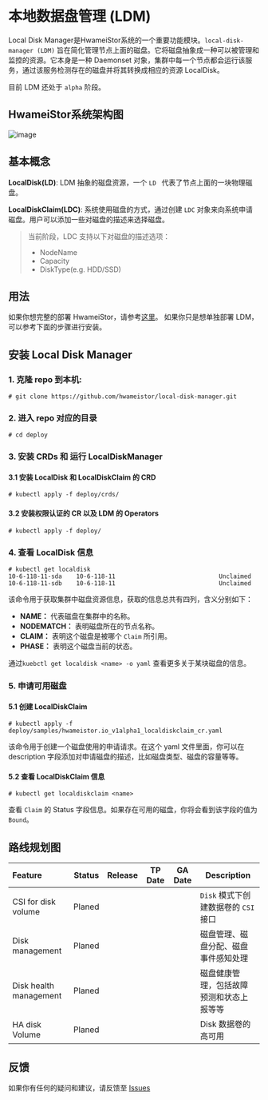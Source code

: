 # 本地数据盘管理 (LDM)

Local Disk Manager是HwameiStor系统的一个重要功能模块。`local-disk-manager (LDM)` 旨在简化管理节点上面的磁盘。它将磁盘抽象成一种可以被管理和监控的资源。它本身是一种 Daemonset 对象，集群中每一个节点都会运行该服务，通过该服务检测存在的磁盘并将其转换成相应的资源 LocalDisk。

目前 LDM 还处于 `alpha` 阶段。

## HwameiStor系统架构图

![image](https://github.com/hwameistor/local-disk-manager/blob/main/doc/design/HwameiStor-arch.png)


## 基本概念

**LocalDisk(LD)**: LDM 抽象的磁盘资源，一个 `LD ` 代表了节点上面的一块物理磁盘。

**LocalDiskClaim(LDC)**: 系统使用磁盘的方式，通过创建 `LDC` 对象来向系统申请磁盘。用户可以添加一些对磁盘的描述来选择磁盘。
> 当前阶段，LDC 支持以下对磁盘的描述选项：
> - NodeName
> - Capacity
> - DiskType(e.g. HDD/SSD)

## 用法
如果你想完整的部署 HwameiStor，请参考[这里]( https://github.com/hwameistor/helm-charts )。 如果你只是想单独部署 LDM，可以参考下面的步骤进行安装。

## 安装 Local Disk Manager

### 1. 克隆 repo 到本机:
```
# git clone https://github.com/hwameistor/local-disk-manager.git
```

### 2. 进入 repo 对应的目录
```
# cd deploy
```

### 3. 安装 CRDs 和 运行 LocalDiskManager

#### 3.1 安装 LocalDisk 和 LocalDiskClaim 的 CRD
```
# kubectl apply -f deploy/crds/
```

#### 3.2 安装权限认证的 CR 以及 LDM 的 Operators
```
# kubectl apply -f deploy/
```

### 4. 查看 LocalDisk 信息
```
# kubectl get localdisk
10-6-118-11-sda    10-6-118-11                             Unclaimed
10-6-118-11-sdb    10-6-118-11                             Unclaimed
```
该命令用于获取集群中磁盘资源信息，获取的信息总共有四列，含义分别如下：

- **NAME：** 代表磁盘在集群中的名称。
- **NODEMATCH：** 表明磁盘所在的节点名称。
- **CLAIM：** 表明这个磁盘是被哪个 `Claim` 所引用。
- **PHASE：** 表明这个磁盘当前的状态。

通过`kuebctl get localdisk <name> -o yaml` 查看更多关于某块磁盘的信息。

### 5. 申请可用磁盘

#### 5.1 创建 LocalDiskClaim
```
# kubectl apply -f deploy/samples/hwameistor.io_v1alpha1_localdiskclaim_cr.yaml
```
该命令用于创建一个磁盘使用的申请请求。在这个 yaml 文件里面，你可以在 description 字段添加对申请磁盘的描述，比如磁盘类型、磁盘的容量等等。

#### 5.2 查看 LocalDiskClaim 信息
```
# kubectl get localdiskclaim <name>
```
查看 `Claim` 的 Status 字段信息。如果存在可用的磁盘，你将会看到该字段的值为 `Bound`。

## 路线规划图

| Feature                | Status | Release | TP Date | GA Date | Description                                                  |
| :--------------------- | ------ | ------- | ------- | ------- | ------------------------------------------------------------ |
| CSI for disk volume    | Planed |         |         |         | `Disk` 模式下创建数据卷的 `CSI` 接口                            |
| Disk management        | Planed |         |         |         | 磁盘管理、磁盘分配、磁盘事件感知处理                              |
| Disk health management | Planed |         |         |         | 磁盘健康管理，包括故障预测和状态上报等等                           |
| HA disk Volume         | Planed |         |         |         | Disk 数据卷的高可用                                            |                                      

## 反馈
如果你有任何的疑问和建议，请反馈至 [Issues](https://github.com/hwameistor/local-disk-manager/issues)